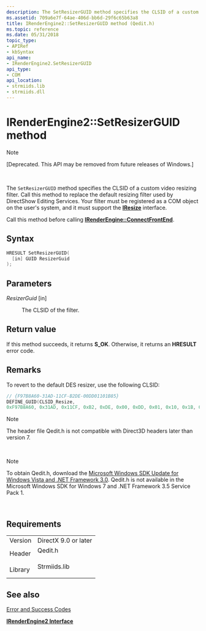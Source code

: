 ```yaml
---
description: The SetResizerGUID method specifies the CLSID of a custom video resizing filter.
ms.assetid: 709a6e7f-64ae-406d-bb6d-29f6c65b63a8
title: IRenderEngine2::SetResizerGUID method (Qedit.h)
ms.topic: reference
ms.date: 05/31/2018
topic_type: 
- APIRef
- kbSyntax
api_name: 
- IRenderEngine2.SetResizerGUID
api_type: 
- COM
api_location: 
- strmiids.lib
- strmiids.dll
---
```


# IRenderEngine2::SetResizerGUID method

> [!Note]  
> \[Deprecated. This API may be removed from future releases of Windows.\]

 

The `SetResizerGUID` method specifies the CLSID of a custom video resizing filter. Call this method to replace the default resizing filter used by DirectShow Editing Services. Your filter must be registered as a COM object on the user's system, and it must support the [**IResize**](iresize.md) interface.

Call this method before calling [**IRenderEngine::ConnectFrontEnd**](irenderengine-connectfrontend.md).

## Syntax


```C++
HRESULT SetResizerGUID(
  [in] GUID ResizerGuid
);
```



## Parameters

<dl> <dt>

*ResizerGuid* \[in\]
</dt> <dd>

The CLSID of the filter.

</dd> </dl>

## Return value

If this method succeeds, it returns **S\_OK**. Otherwise, it returns an **HRESULT** error code.

## Remarks

To revert to the default DES resizer, use the following CLSID:


```C++
// {F97B8A60-31AD-11CF-B2DE-00DD01101B85}
DEFINE_GUID(CLSID_Resize, 
0xF97B8A60, 0x31AD, 0x11CF, 0xB2, 0xDE, 0x00, 0xDD, 0x01, 0x10, 0x1B, 0x85);
```



> [!Note]  
> The header file Qedit.h is not compatible with Direct3D headers later than version 7.

 

> [!Note]  
> To obtain Qedit.h, download the [Microsoft Windows SDK Update for Windows Vista and .NET Framework 3.0](https://msdn.microsoft.com/windowsvista/bb980924.aspx). Qedit.h is not available in the Microsoft Windows SDK for Windows 7 and .NET Framework 3.5 Service Pack 1.

 

## Requirements



|                    |                                                                                         |
|--------------------|-----------------------------------------------------------------------------------------|
| Version<br/> | DirectX 9.0 or later<br/>                                                         |
| Header<br/>  | <dl> <dt>Qedit.h</dt> </dl>      |
| Library<br/> | <dl> <dt>Strmiids.lib</dt> </dl> |



## See also

<dl> <dt>

[Error and Success Codes](error-and-success-codes.md)
</dt> <dt>

[**IRenderEngine2 Interface**](irenderengine2.md)
</dt> </dl>

 

 




